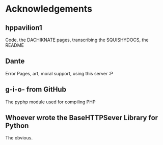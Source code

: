 Acknowledgements
================

hppavilion1
-----------
Code, the DACHIKNATE pages, transcribing the SQUISHYDOCS, the README


Dante
-----
Error Pages, art, moral support, using this server :P

g-i-o- from GitHub
------------------
The pyphp module used for compiling PHP

Whoever wrote the BaseHTTPSever Library for Python
--------------------------------------------------
The obvious.
